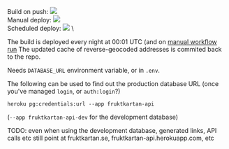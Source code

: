 
Build on push: [![](https://github.com/fruktkartan/fruktsam/actions/workflows/build-and-deploy.yml/badge.svg?branch=master&event=push)](https://github.com/fruktkartan/fruktsam/actions/workflows/build-and-deploy.yml) \
Manual deploy: [![](https://github.com/fruktkartan/fruktsam/actions/workflows/build-and-deploy.yml/badge.svg?branch=master&event=workflow_dispatch)](https://github.com/fruktkartan/fruktsam/actions/workflows/build-and-deploy.yml) \
Scheduled deploy: [![](https://github.com/fruktkartan/fruktsam/actions/workflows/build-and-deploy.yml/badge.svg?branch=master&event=schedule)](https://github.com/fruktkartan/fruktsam/actions/workflows/build-and-deploy.yml) \

The build is deployed every night at 00:01 UTC (and on [manual workflow run](https://github.com/fruktkartan/fruktsam/actions/workflows/build-and-deploy.yml)
The updated cache of reverse-geocoded addresses is commited back to the repo.

Needs `DATABASE_URL` environment variable, or in `.env`.

The following can be used to find out the production database URL (once you've managed
`login`, or `auth:login`?)

```
heroku pg:credentials:url --app fruktkartan-api
```

(`--app fruktkartan-api-dev` for the development database)

TODO: even when using the development database, generated links, API calls etc
still point at fruktkartan.se, fruktkartan-api.herokuapp.com, etc
